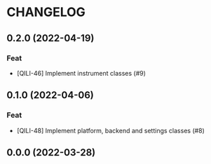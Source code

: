 # CHANGELOG
## 0.2.0 (2022-04-19)

### Feat

- [QILI-46] Implement instrument classes (#9)

## 0.1.0 (2022-04-06)

### Feat

- [QILI-48] Implement platform, backend and settings classes (#8)

## 0.0.0 (2022-03-28)

